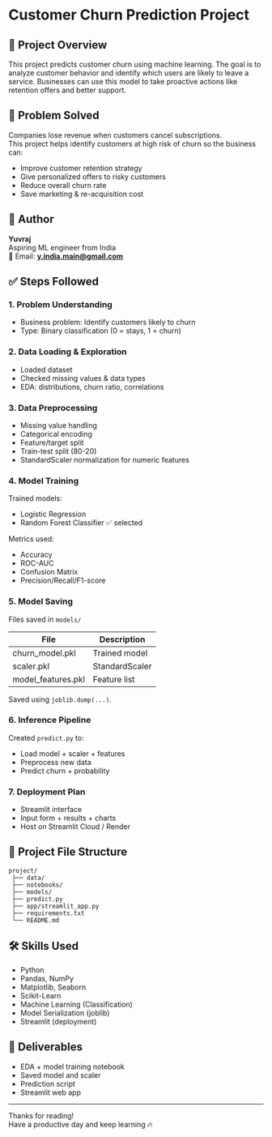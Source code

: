 # Customer Churn Prediction Project

## 📌 Project Overview
This project predicts customer churn using machine learning. The goal is to analyze customer behavior and identify which users are likely to leave a service. Businesses can use this model to take proactive actions like retention offers and better support.

## 🧠 Problem Solved
Companies lose revenue when customers cancel subscriptions.  
This project helps identify customers at high risk of churn so the business can:

- Improve customer retention strategy
- Give personalized offers to risky customers
- Reduce overall churn rate
- Save marketing & re-acquisition cost

## 👤 Author
**Yuvraj**  
Aspiring ML engineer from India  
📧 Email: **y.india.main@gmail.com**

## ✅ Steps Followed
### 1. Problem Understanding
- Business problem: Identify customers likely to churn  
- Type: Binary classification (0 = stays, 1 = churn)

### 2. Data Loading & Exploration
- Loaded dataset
- Checked missing values & data types
- EDA: distributions, churn ratio, correlations

### 3. Data Preprocessing
- Missing value handling  
- Categorical encoding  
- Feature/target split  
- Train-test split (80-20)  
- StandardScaler normalization for numeric features  

### 4. Model Training
Trained models:

- Logistic Regression
- Random Forest Classifier ✅ selected

Metrics used:
- Accuracy
- ROC-AUC
- Confusion Matrix
- Precision/Recall/F1-score

### 5. Model Saving
Files saved in `models/`

| File | Description |
|------|-------------|
| churn_model.pkl | Trained model |
| scaler.pkl | StandardScaler |
| model_features.pkl | Feature list |

Saved using `joblib.dump(...)`.

### 6. Inference Pipeline
Created `predict.py` to:

- Load model + scaler + features
- Preprocess new data
- Predict churn + probability

### 7. Deployment Plan
- Streamlit interface
- Input form + results + charts
- Host on Streamlit Cloud / Render

## 📂 Project File Structure
```
project/
 ├── data/                  
 ├── notebooks/             
 ├── models/                
 ├── predict.py             
 ├── app/streamlit_app.py   
 ├── requirements.txt
 └── README.md
```

## 🛠️ Skills Used
- Python
- Pandas, NumPy
- Matplotlib, Seaborn
- Scikit-Learn
- Machine Learning (Classification)
- Model Serialization (joblib)
- Streamlit (deployment)

## 🎯 Deliverables
- EDA + model training notebook
- Saved model and scaler
- Prediction script
- Streamlit web app

---

Thanks for reading!  
Have a productive day and keep learning 🔥
